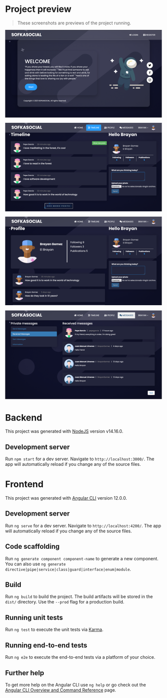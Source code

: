 # Project preview

> These screenshots are previews of the project running.

![preview.](https://github.com/brayangomez22/red-social/blob/master/frontend/src/assets/previews/preview1.png)

![preview.](https://github.com/brayangomez22/red-social/blob/master/frontend/src/assets/previews/preview2.png)

![preview.](https://github.com/brayangomez22/red-social/blob/master/frontend/src/assets/previews/preview3.png)

![preview.](https://github.com/brayangomez22/red-social/blob/master/frontend/src/assets/previews/preview4.png)

# Backend

This project was generated with [NodeJS](https://nodejs.org/en/) version v14.16.0.

## Development server

Run `npm start` for a dev server. Navigate to `http://localhost:3000/`. The app will automatically reload if you change any of the source files.
# Frontend

This project was generated with [Angular CLI](https://github.com/angular/angular-cli) version 12.0.0.

## Development server

Run `ng serve` for a dev server. Navigate to `http://localhost:4200/`. The app will automatically reload if you change any of the source files.

## Code scaffolding

Run `ng generate component component-name` to generate a new component. You can also use `ng generate directive|pipe|service|class|guard|interface|enum|module`.

## Build

Run `ng build` to build the project. The build artifacts will be stored in the `dist/` directory. Use the `--prod` flag for a production build.

## Running unit tests

Run `ng test` to execute the unit tests via [Karma](https://karma-runner.github.io).

## Running end-to-end tests

Run `ng e2e` to execute the end-to-end tests via a platform of your choice.

## Further help

To get more help on the Angular CLI use `ng help` or go check out the [Angular CLI Overview and Command Reference](https://angular.io/cli) page.
